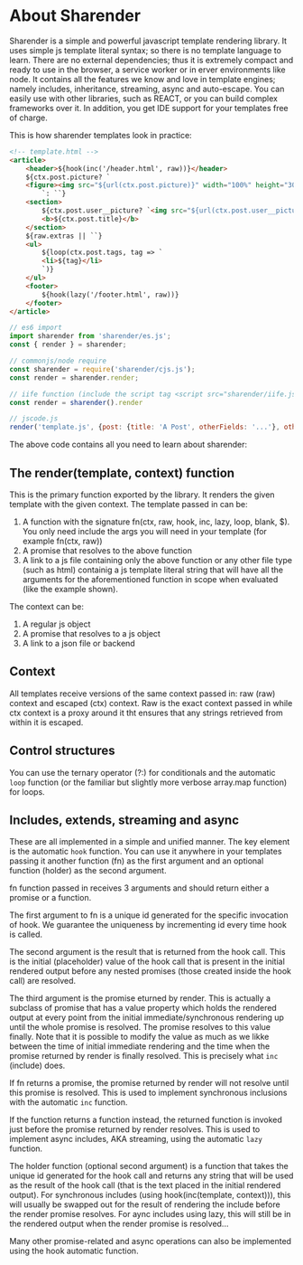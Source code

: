 # About Sharender

Sharender is a simple and powerful javascript template rendering library. It uses simple js template literal syntax; so there is no template language to learn. There are no external dependencies; thus it is extremely compact and ready to use in the browser, a service worker or in erver environments like node. It contains all the features we know and love in template engines; namely includes, inheritance, streaming, async and auto-escape. You can easily use with other libraries, such as REACT, or you can build complex frameworks over it. In addition, you get IDE support for your templates free of charge.

This is how sharender templates look in practice:

```html
<!-- template.html -->
<article>
    <header>${hook(inc('/header.html', raw))}</header>
    ${ctx.post.picture? `
    <figure><img src="${url(ctx.post.picture)}" width="100%" height="30vh"></figure>
        `: ``}
    <section>
        ${ctx.post.user__picture? `<img src="${url(ctx.post.user__picture)}" width="1.5rem" height="1.5rem">`: ``}
        <b>${ctx.post.title}</b>
    </section>
    ${raw.extras || ``}
    <ul>
        ${loop(ctx.post.tags, tag => `
        <li>${tag}</li>
        `)}
    </ul>
    <footer>
        ${hook(lazy('/footer.html', raw))}
    </footer>
</article>
```

```javascript
// es6 import
import sharender from 'sharender/es.js';
const { render } = sharender;

// commonjs/node require
const sharender = require('sharender/cjs.js');
const render = sharender.render;

// iife function (include the script tag <script src="sharender/iife.js"></script>)
const render = sharender().render

// jscode.js
render('template.js', {post: {title: 'A Post', otherFields: '...'}, otherStuff: '...'});
```


The above code contains all you need to learn about sharender:

## The render(template, context) function

This is the primary function exported by the library. It renders the given template with the given context. The template passed in can be:

1. A function with the signature fn(ctx, raw, hook, inc, lazy, loop, blank, $). You only need include the args you will need in your template (for example fn(ctx, raw))
2. A promise that resolves to the above function
3. A link to a js file containing only the above function or any other file type (such as html) containig a js template literal string that will have all the arguments for the aforementioned function in scope when evaluated (like the example shown).

The context can be:

1. A regular js object
2. A promise that resolves to a js object
3. A link to a json file or backend

## Context

All templates receive  versions of the same context passed in: raw (raw) context and escaped (ctx) context. Raw is the exact context passed in while ctx context is a proxy around it tht ensures that any strings retrieved from within it is escaped.

## Control structures

You can use the ternary operator (?:) for conditionals and the automatic `loop` function (or the familiar but slightly more verbose array.map function) for loops.

## Includes, extends, streaming and async

These are all implemented in a simple and unified manner. The key element is the automatic `hook` function. You can use it anywhere in your templates passing it another function (fn) as the first argument and an optional function (holder) as the second argument.

fn function passed in receives 3 arguments and should return either a promise or a function. 

The first argument to fn is a unique id generated for the specific invocation of hook. We guarantee the uniqueness by incrementing id every time hook is called.

The second argument is the result that is returned from the hook call. This is the initial (placeholder) value of the hook call that is present in the initial rendered output before any nested promises (those created inside the hook call) are resolved.

The third argument is the promise eturned by render. This is actually a subclass of promise that has a value property which holds the rendered output at every point from the initial immediate/synchronous rendering up until the whole promise is resolved. The promise resolves to this value finally. Note that it is possible to modify the value as much as we likke between the time of initial immediate rendering and the time when the promise returned by render is finally resolved. This is precisely what `inc` (include) does.

If fn returns a promise, the promise returned by render will not resolve until this promise is resolved. This is used to implement synchronous inclusions with the automatic `inc` function.

If the function returns a function instead, the returned function is invoked just before the promise returned by render resolves. This is used to implement async includes, AKA streaming, using the automatic `lazy` function.

The holder function (optional second argument) is a function that takes the unique id generated for the hook call and returns any string that will be used as the result of the hook call (that is the text placed in the initial rendered output). For synchronous includes (using hook(inc(template, context))), this will usually be swapped out for the result of rendering the include before the render promise resolves. For aync includes using lazy, this will still be in the rendered output when the render promise is resolved...

Many other promise-related and async operations can also be implemented using the hook automatic function.
